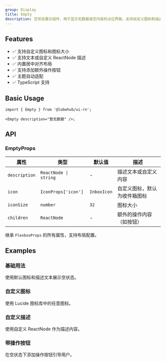 ```yaml
---
group: Display
title: Empty
description: 空状态展示组件，用于显示无数据或空内容的占位界面，支持自定义图标和描述文本。
---
```


## Features

- ✅ 支持自定义图标和图标大小
- ✅ 支持文本或自定义 ReactNode 描述
- ✅ 内置居中对齐布局
- ✅ 支持添加额外操作按钮
- ✅ 主题自动适配
- ✅ TypeScript 支持

## Basic Usage

```tsx
import { Empty } from '@lobehub/ui-rn';

<Empty description="暂无数据" />;
```

## API

### EmptyProps

| 属性          | 类型                  | 默认值      | 描述                         |
| ------------- | --------------------- | ----------- | ---------------------------- |
| `description` | `ReactNode \| string` | -           | 描述文本或自定义内容         |
| `icon`        | `IconProps['icon']`   | `InboxIcon` | 自定义图标，默认为收件箱图标 |
| `iconSize`    | `number`              | `32`        | 图标大小                     |
| `children`    | `ReactNode`           | -           | 额外的操作内容（如按钮）     |

继承 `FlexboxProps` 的所有属性，支持布局配置。

## Examples

### 基础用法

使用默认图标和描述文本展示空状态。

### 自定义图标

使用 Lucide 图标库中的任意图标。

### 自定义描述

使用自定义 ReactNode 作为描述内容。

### 带操作按钮

在空状态下添加操作按钮引导用户。
